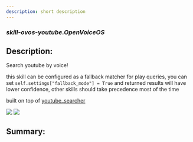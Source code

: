 ```yaml
---
description: short description
---
```


### _skill-ovos-youtube.OpenVoiceOS_  
## Description:  
Search youtube by voice!

this skill can be configured as a fallback matcher for play queries, you can set `self.settings["fallback_mode"] = True`
and returned results will have lower confidence, other skills should take precedence most of the time

built on top of [youtube_searcher](https://github.com/HelloChatterbox/youtube_searcher)

![](./gui.png)
![](./gui2.png)  
  
  
  
## Summary:  
